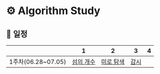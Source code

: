 # ⚙️ Algorithm Study

## 📆 일정

| |1|2|3|4|
|:-:|:-:|:-:|:-:|:-:|
|1주차(06.28~07.05)|[섬의 개수](https://www.acmicpc.net/problem/4963)|[미로 탐색](https://www.acmicpc.net/problem/2178)|[감시](https://www.acmicpc.net/problem/15683)|
